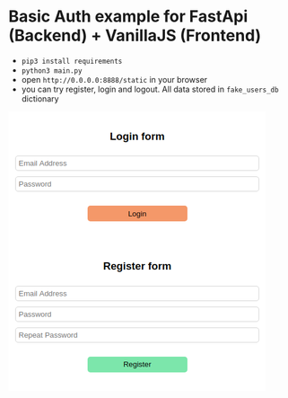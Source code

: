 # Basic Auth example for FastApi (Backend) + VanillaJS (Frontend)
- `pip3 install requirements`
- `python3 main.py`
- open `http://0.0.0.0:8888/static` in your browser
- you can try register, login and logout. All data stored in `fake_users_db` dictionary

![screenshot](screenshot.png)
